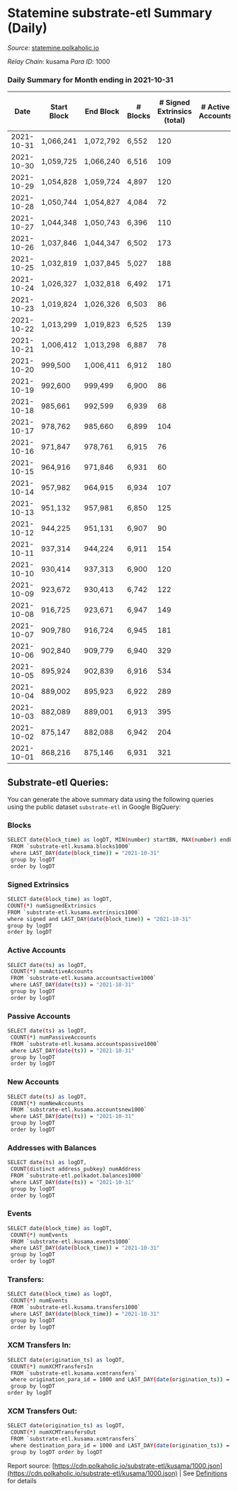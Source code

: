 # Statemine substrate-etl Summary (Daily)

_Source_: [statemine.polkaholic.io](https://statemine.polkaholic.io)

*Relay Chain*: kusama
*Para ID*: 1000



### Daily Summary for Month ending in 2021-10-31


| Date | Start Block | End Block | # Blocks | # Signed Extrinsics (total) | # Active Accounts | # Passive | # New | # Addresses with Balances | # Events | # Transfers | # XCM Transfers In | # XCM Transfers Out | Issues | 
| ---- | ----------- | --------- | -------- | --------------------------- | ----------------- | --------- | ----- | ------------------------- | -------- | ----------- | ------------------ | ------------------- | ------ |
| 2021-10-31 | 1,066,241 | 1,072,792 | 6,552 | 120 |  |  |  | 13,632 | 15,533 | 1,906 ($228,290.44) | 27 ($184.03) |   |  |
| 2021-10-30 | 1,059,725 | 1,066,240 | 6,516 | 109 |  |  |  | 13,639 | 15,211 | 1,669 ($235,572.45) | 23 ($1,740.01) |   |  |
| 2021-10-29 | 1,054,828 | 1,059,724 | 4,897 | 120 |  |  |  |  | 12,446 | 1,897 ($473,344.97) | 26 ($167.70) |   |  |
| 2021-10-28 | 1,050,744 | 1,054,827 | 4,084 | 72 |  |  |  | 13,630 | 9,658 | 1,137 ($113,235.96) | 22 ($669.26) |   |  |
| 2021-10-27 | 1,044,348 | 1,050,743 | 6,396 | 110 |  |  |  | 13,615 | 15,162 | 1,937 ($648,279.82) | 26 ($684.19) |   |  |
| 2021-10-26 | 1,037,846 | 1,044,347 | 6,502 | 173 |  |  |  | 13,582 | 17,614 | 2,431 ($267,125.81) | 38 ($3,156.38) |   |  |
| 2021-10-25 | 1,032,819 | 1,037,845 | 5,027 | 188 |  |  |  | 13,554 | 13,338 | 2,547 ($369,294.18) | 31 ($562.68) |   |  |
| 2021-10-24 | 1,026,327 | 1,032,818 | 6,492 | 171 |  |  |  | 13,524 | 17,355 | 2,261 ($307,683.74) | 37 ($578.68) |   |  |
| 2021-10-23 | 1,019,824 | 1,026,326 | 6,503 | 86 |  |  |  | 13,322 | 14,931 | 1,611 ($256,554.51) | 18 ($527.74) |   |  |
| 2021-10-22 | 1,013,299 | 1,019,823 | 6,525 | 139 |  |  |  | 13,298 | 15,329 | 1,786 ($370,638.66) | 19 ($4,253.14) |   |  |
| 2021-10-21 | 1,006,412 | 1,013,298 | 6,887 | 78 |  |  |  | 13,252 | 15,423 | 1,401 ($92,346.36) | 11 ($335.32) |   |  |
| 2021-10-20 | 999,500 | 1,006,411 | 6,912 | 180 |  |  |  | 13,238 | 18,126 | 2,927 ($412,133.59) | 24 ($1,984.90) |   |  |
| 2021-10-19 | 992,600 | 999,499 | 6,900 | 86 |  |  |  | 13,040 | 15,665 | 1,563 ($314,232.26) | 26 ($876.35) |   |  |
| 2021-10-18 | 985,661 | 992,599 | 6,939 | 68 |  |  |  | 13,028 | 15,474 | 1,327 ($178,705.22) | 17 ($93.83) |   |  |
| 2021-10-17 | 978,762 | 985,660 | 6,899 | 104 |  |  |  | 13,010 | 15,753 | 1,610 ($506,013.05) | 22 ($411.33) |   |  |
| 2021-10-16 | 971,847 | 978,761 | 6,915 | 76 |  |  |  | 12,991 | 15,544 | 1,387 ($351,493.51) | 32 ($872.35) |   |  |
| 2021-10-15 | 964,916 | 971,846 | 6,931 | 60 |  |  |  | 12,973 | 15,125 | 1,065 ($119,852.90) | 11 ($493.37) |   |  |
| 2021-10-14 | 957,982 | 964,915 | 6,934 | 107 |  |  |  | 12,959 | 16,126 | 1,841 ($176,878.69) | 30 ($971.88) |   |  |
| 2021-10-13 | 951,132 | 957,981 | 6,850 | 125 |  |  |  | 12,933 | 16,090 | 1,855 ($397,619.68) | 43 ($398.51) |   |  |
| 2021-10-12 | 944,225 | 951,131 | 6,907 | 90 |  |  |  | 12,892 | 15,752 | 1,618 ($683,656.85) |   |   |  |
| 2021-10-11 | 937,314 | 944,224 | 6,911 | 154 |  |  |  |  | 16,763 | 2,429 ($322,508.11) |   |   |  |
| 2021-10-10 | 930,414 | 937,313 | 6,900 | 120 |  |  |  | 12,846 | 15,972 | 1,801 ($779,206.70) |   |   |  |
| 2021-10-09 | 923,672 | 930,413 | 6,742 | 122 |  |  |  | 12,830 | 16,035 | 2,101 ($590,041.50) |   |   |  |
| 2021-10-08 | 916,725 | 923,671 | 6,947 | 149 |  |  |  | 12,803 | 16,765 | 2,356 ($383,750.20) |   |   |  |
| 2021-10-07 | 909,780 | 916,724 | 6,945 | 181 |  |  |  | 12,770 | 17,512 | 2,958 ($160,340.91) |   |   |  |
| 2021-10-06 | 902,840 | 909,779 | 6,940 | 329 |  |  |  | 12,729 | 18,639 | 3,722 ($616,261.20) |   |   |  |
| 2021-10-05 | 895,924 | 902,839 | 6,916 | 534 |  |  |  | 12,684 | 20,231 | 4,742 ($1,766,435.86) |   |   |  |
| 2021-10-04 | 889,002 | 895,923 | 6,922 | 289 |  |  |  |  | 18,667 | 3,776 ($1,254,956.67) |   |   |  |
| 2021-10-03 | 882,089 | 889,001 | 6,913 | 395 |  |  |  | 12,527 | 19,631 | 4,364 ($731,014.60) |   |   |  |
| 2021-10-02 | 875,147 | 882,088 | 6,942 | 204 |  |  |  | 12,443 | 17,667 | 3,058 ($532,435.86) |   |   |  |
| 2021-10-01 | 868,216 | 875,146 | 6,931 | 321 |  |  |  | 12,412 | 18,756 | 3,794 ($615,019.77) |   |   |  |

## Substrate-etl Queries:
You can generate the above summary data using the following queries using the public dataset `substrate-etl` in Google BigQuery:

### Blocks
```bash
SELECT date(block_time) as logDT, MIN(number) startBN, MAX(number) endBN, COUNT(*) numBlocks 
 FROM `substrate-etl.kusama.blocks1000`  
 where LAST_DAY(date(block_time)) = "2021-10-31" 
 group by logDT 
 order by logDT
```

### Signed Extrinsics
```bash
SELECT date(block_time) as logDT, 
COUNT(*) numSignedExtrinsics 
FROM `substrate-etl.kusama.extrinsics1000`  
where signed and LAST_DAY(date(block_time)) = "2021-10-31" 
group by logDT 
order by logDT
```

### Active Accounts
```bash
SELECT date(ts) as logDT, 
 COUNT(*) numActiveAccounts 
 FROM `substrate-etl.kusama.accountsactive1000` 
 where LAST_DAY(date(ts)) = "2021-10-31" 
 group by logDT 
 order by logDT
```

### Passive Accounts
```bash
SELECT date(ts) as logDT, 
 COUNT(*) numPassiveAccounts 
 FROM `substrate-etl.kusama.accountspassive1000` 
 where LAST_DAY(date(ts)) = "2021-10-31" 
 group by logDT 
 order by logDT
```

### New Accounts
```bash
SELECT date(ts) as logDT, 
 COUNT(*) numNewAccounts 
 FROM `substrate-etl.kusama.accountsnew1000` 
 where LAST_DAY(date(ts)) = "2021-10-31" 
 group by logDT
 order by logDT
```

### Addresses with Balances
```bash
SELECT date(ts) as logDT,
 COUNT(distinct address_pubkey) numAddress 
 FROM `substrate-etl.polkadot.balances1000` 
 where LAST_DAY(date(ts)) = "2021-10-31" 
 group by logDT 
 order by logDT
```

### Events
```bash
SELECT date(block_time) as logDT, 
 COUNT(*) numEvents 
 FROM `substrate-etl.kusama.events1000` 
 where LAST_DAY(date(block_time)) = "2021-10-31" 
 group by logDT 
 order by logDT
```

### Transfers:
```bash
SELECT date(block_time) as logDT, 
 COUNT(*) numEvents 
 FROM `substrate-etl.kusama.transfers1000` 
 where LAST_DAY(date(block_time)) = "2021-10-31" 
 group by logDT 
 order by logDT
```

### XCM Transfers In:
```bash
SELECT date(origination_ts) as logDT, 
 COUNT(*) numXCMTransfersIn 
 FROM `substrate-etl.kusama.xcmtransfers` 
 where origination_para_id = 1000 and LAST_DAY(date(origination_ts)) = "2021-10-31" 
 group by logDT 
order by logDT
```

### XCM Transfers Out:
```bash
SELECT date(origination_ts) as logDT, 
 COUNT(*) numXCMTransfersOut 
 FROM `substrate-etl.kusama.xcmtransfers` 
 where destination_para_id = 1000 and LAST_DAY(date(origination_ts)) = "2021-10-31" 
 group by logDT order by logDT
```


Report source: [https://cdn.polkaholic.io/substrate-etl/kusama/1000.json](https://cdn.polkaholic.io/substrate-etl/kusama/1000.json) | See [Definitions](/DEFINITIONS.md) for details
